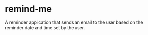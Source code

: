 # remind-me
A reminder application that sends an email to the user based on the reminder date and time set by the user.
